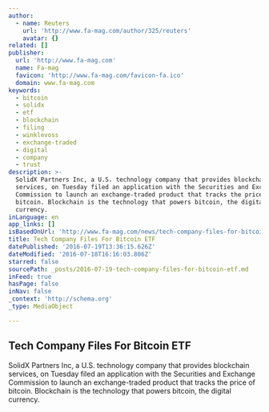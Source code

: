 ```yaml
---
author:
  - name: Reuters
    url: 'http://www.fa-mag.com/author/325/reuters'
    avatar: {}
related: []
publisher:
  url: 'http://www.fa-mag.com'
  name: Fa-mag
  favicon: 'http://www.fa-mag.com/favicon-fa.ico'
  domain: www.fa-mag.com
keywords:
  - bitcoin
  - solidx
  - etf
  - blockchain
  - filing
  - winklevoss
  - exchange-traded
  - digital
  - company
  - trust
description: >-
  SolidX Partners Inc, a U.S. technology company that provides blockchain
  services, on Tuesday filed an application with the Securities and Exchange
  Commission to launch an exchange-traded product that tracks the price of
  bitcoin. Blockchain is the technology that powers bitcoin, the digital
  currency.
inLanguage: en
app_links: []
isBasedOnUrl: 'http://www.fa-mag.com/news/tech-company-files-for-bitcoin-etf-28026.html'
title: Tech Company Files For Bitcoin ETF
datePublished: '2016-07-19T13:36:15.626Z'
dateModified: '2016-07-18T16:16:03.806Z'
starred: false
sourcePath: _posts/2016-07-19-tech-company-files-for-bitcoin-etf.md
inFeed: true
hasPage: false
inNav: false
_context: 'http://schema.org'
_type: MediaObject

---
```

<article style=""><h1>Tech Company Files For Bitcoin ETF</h1><p>SolidX Partners Inc, a U.S. technology company that provides blockchain services, on Tuesday filed an application with the Securities and Exchange Commission to launch an exchange-traded product that tracks the price of bitcoin. Blockchain is the technology that powers bitcoin, the digital currency.</p></article>